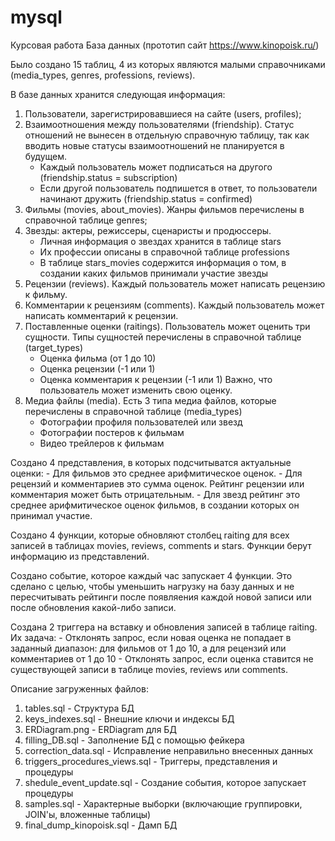 # mysql
Курсовая работа
База данных (прототип сайт https://www.kinopoisk.ru/)

Было создано 15 таблиц, 4 из которых являются малыми справочниками (media_types, genres, professions, reviews).

В базе данных хранится следующая информация:
  1. Пользователи, зарегистрировавшиеся на сайте (users, profiles);
  2. Взаимоотношения между пользователями (friendship). Статус отношений не вынесен в отдельную справочную таблицу, так как вводить новые статусы взаимоотношений        не планируется в будущем.
      - Каждый пользователь может подписаться на другого (friendship.status = subscription)
      - Если другой пользователь подпишется в ответ, то пользователи начинают дружить (friendship.status = confirmed)
  3. Фильмы (movies, about_movies). Жанры фильмов перечислены в справочной таблице genres;
  4. Звезды: актеры, режиссеры, сценаристы и продюссеры.
      - Личная информация о звездах хранится в таблице stars
      - Их профессии описаны в справочной таблице professions
      - В таблице stars_movies содержится информация о том, в создании каких фильмов принимали участие звезды
  5. Рецензии (reviews). Каждый пользователь может написать рецензию к фильму.
  6. Комментарии к рецензиям (comments). Каждый пользователь может написать комментарий к рецензии.
  7. Поставленные оценки (raitings). Пользователь может оценить три сущности. Типы сущностей перечислены в справочной таблице (target_types)
      - Оценка фильма (от 1 до 10)
      - Оценка рецензии (-1 или 1)
      - Оценка комментария к рецензии (-1 или 1)
    Важно, что пользователь может изменить свою оценку.
  8. Медиа файлы (media). Есть 3 типа медиа файлов, которые перечислены в справочной таблице (media_types)
      - Фотографии профиля пользователей или звезд
      - Фотографии постеров к фильмам
      - Видео трейлеров к фильмам
      
Создано 4 представления, в которых подсчитыватся актуальные оценки:
    - Для фильмов это среднее арифмитическое оценок.
    - Для рецензий и комментариев это сумма оценок. Рейтинг рецензии или комментария может быть отрицательным.
    - Для звезд рейтинг это среднее арифмитическое оценок фильмов, в создании которых он принимал участие.

Создано 4 функции, которые обновляют столбец raiting для всех записей в таблицах movies, reviews, comments и stars.
    Функции берут информацию из представлений.

Создано событие, которое каждый час запускает 4 функции. Это сделано с целью, чтобы уменьшить нагрузку на базу данных и не пересчитывать рейтинги после появляения каждой новой записи или после обновления какой-либо записи.

Создана 2 триггера на вставку и обновления записей в таблице raiting. Их задача:
    - Отклонять запрос, если новая оценка не попадает в заданный диапазон: для фильмов от 1 до 10, а для рецензий или комментариев от 1 до 10
    - Отклонять запрос, если оценка ставится не существующей записи в таблице movies, reviews или comments.

Описание загруженных файлов:
  1. tables.sql - Структура БД
  2. keys_indexes.sql - Внешние ключи и индексы БД
  3. ERDiagram.png - ERDiagram для БД
  4. filling_DB.sql - Заполнение БД с помощью фейкера
  5. correction_data.sql - Исправление неправильно внесенных данных
  6. triggers_procedures_views.sql - Триггеры, представления и процедуры
  7. shedule_event_update.sql - Создание события, которое запускает процедуры
  8. samples.sql - Характерные выборки (включающие группировки, JOIN'ы, вложенные таблицы)
  9. final_dump_kinopoisk.sql - Дамп БД
